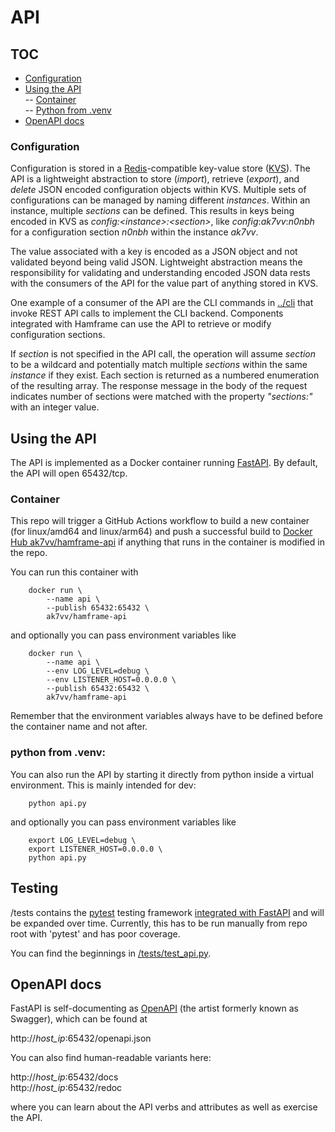 # API

## TOC

- [Configuration](#configuration)
- [Using the API](#using-the-api)\
-- [Container](#container)\
-- [Python from .venv](#python-from-venv)
- [OpenAPI docs](#openapi-docs)

### Configuration 

Configuration is stored in a [Redis](redis.io)-compatible key-value store ([KVS](https://en.wikipedia.org/wiki/Key%E2%80%93value_database)).  The API is a lightweight abstraction to store (_import_), retrieve (_export_), and _delete_ JSON encoded configuration objects within KVS. Multiple sets of configurations can be managed by naming different _instances_.  Within an instance, multiple _sections_ can be defined.  This results in keys being encoded in KVS as _config:\<instance\>:\<section\>_, like _config_:_ak7vv_:_n0nbh_ for a configuration section _n0nbh_ within the instance _ak7vv_.

The value associated with a key is encoded as a JSON object and not validated beyond being valid JSON.  Lightweight abstraction means the responsibility for validating and understanding encoded JSON data rests with the consumers of the API for the value part of anything stored in KVS.

One example of a consumer of the API are the CLI commands in [../cli](../cli) that invoke REST API calls to implement the CLI backend.  Components integrated with Hamframe can use the API to retrieve or modify configuration sections.

If _section_ is not specified in the API call, the operation will assume _section_ to be a wildcard and potentially match multiple _sections_ within the same _instance_ if they exist. Each section is returned as a numbered enumeration of the resulting array.  The response message in the body of the request indicates number of sections were matched with the property _"sections:"_ with an integer value.

## Using the API

The API is implemented as a Docker container running [FastAPI](https://fastapi.tiangolo.com/).  By default, the API will open 65432/tcp.

### Container

This repo will trigger a GitHub Actions workflow to build a new container (for linux/amd64 and linux/arm64) and push a successful build to [Docker Hub ak7vv/hamframe-api](https://hub.docker.com/r/ak7vv/hamframe-api) if anything that runs in the container is modified in the repo.

You can run this container with

```shell
    docker run \
        --name api \
        --publish 65432:65432 \
        ak7vv/hamframe-api
```

and optionally you can pass environment variables like

```shell
    docker run \
        --name api \
        --env LOG_LEVEL=debug \
        --env LISTENER_HOST=0.0.0.0 \
        --publish 65432:65432 \
        ak7vv/hamframe-api
```

Remember that the environment variables always have to be defined before the container name and not after.

### python from .venv:

You can also run the API by starting it directly from python inside a virtual environment.  This is mainly intended for dev:

```shell
    python api.py
```

and optionally you can pass environment variables like

```shell
    export LOG_LEVEL=debug \
    export LISTENER_HOST=0.0.0.0 \
    python api.py
```

## Testing

/tests contains the [pytest](https://docs.pytest.org/en/stable/) testing framework [integrated with FastAPI](https://fastapi.tiangolo.com/tutorial/testing/) and will be expanded over time. Currently, this has to be run manually from repo root with 'pytest' and has poor coverage.

You can find the beginnings in [/tests/test_api.py](../tests/test_api.py).

## OpenAPI docs

FastAPI is self-documenting as [OpenAPI](https://www.openapis.org/) (the artist formerly known as Swagger), which can be found at

http://_host_ip_:65432/openapi.json

You can also find human-readable variants here:

http://_host_ip_:65432/docs\
http://_host_ip_:65432/redoc

where you can learn about the API verbs and attributes as well as exercise the API.
